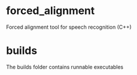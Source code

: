 # forced_alignment
Forced alignment tool for speech recognition (C++)

# builds
The builds folder contains runnable executables
